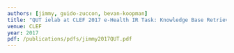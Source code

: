 ```yaml
---
authors: [jimmy, guido-zuccon, bevan-koopman]
title: "QUT ielab at CLEF 2017 e-Health IR Task: Knowledge Base Retrieval for Consumer Health Search"
venue: CLEF
year: 2017
pdf: /publications/pdfs/jimmy2017QUT.pdf
---
```

